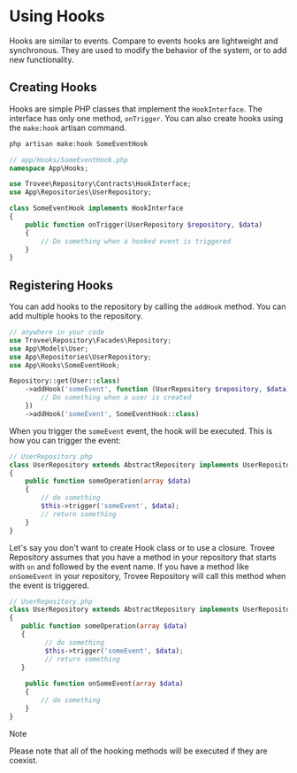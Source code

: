 # Using Hooks

Hooks are similar to events. Compare to events hooks are lightweight and synchronous. They are used to modify the
behavior of the system, or to add new functionality.

## Creating Hooks

Hooks are simple PHP classes that implement the `HookInterface`. The interface has only one method, `onTrigger`.
You can also create hooks using the `make:hook` artisan command.

```bash
php artisan make:hook SomeEventHook
```

```php
// app/Hooks/SomeEventHook.php
namespace App\Hooks;

use Trovee\Repository\Contracts\HookInterface;
use App\Repositories\UserRepository;

class SomeEventHook implements HookInterface
{
    public function onTrigger(UserRepository $repository, $data)
    {
        // Do something when a hooked event is triggered
    }
}
```

## Registering Hooks

You can add hooks to the repository by calling the `addHook` method. You can add multiple hooks to the repository.

```php
// anywhere in your code
use Trovee\Repository\Facades\Repository;
use App\Models\User;
use App\Repositories\UserRepository;
use App\Hooks\SomeEventHook;

Repository::get(User::class)
    ->addHook('someEvent', function (UserRepository $repository, $data) {
        // Do something when a user is created
    })
    ->addHook('someEvent', SomeEventHook::class)
```

When you trigger the `someEvent` event, the hook will be executed. This is how you can trigger the event:

```php
// UserRepository.php
class UserRepository extends AbstractRepository implements UserRepositoryContract
{
    public function someOperation(array $data)
    {
        // do something
        $this->trigger('someEvent', $data);
        // return something
    }
}
```

Let's say you don't want to create Hook class or to use a closure. Trovee Repository assumes that you have a method in
your repository that starts with `on` and followed by the event name. If you have a method like `onSomeEvent` in your
repository, Trovee Repository will call this method when the event is triggered.

```php
// UserRepository.php
class UserRepository extends AbstractRepository implements UserRepositoryContract
{
   public function someOperation(array $data)
   {
         // do something
         $this->trigger('someEvent', $data);
         // return something
   }
    
    public function onSomeEvent(array $data)
    {
        // do something
    }
}
``` 

> [!NOTE]
> Please note that all of the hooking methods will be executed if they are coexist.
